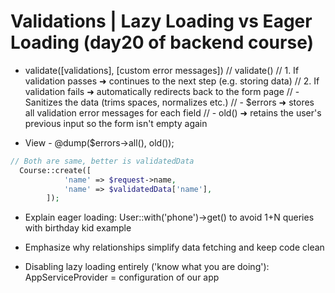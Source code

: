 # Validations | Lazy Loading vs Eager Loading  (day20 of backend course)

-   validate([validations], [custom error messages])
    // validate()
    // 1. If validation passes ➜ continues to the next step (e.g. storing data)
    // 2. If validation fails  ➜ automatically redirects back to the form page
    //    - Sanitizes the data (trims spaces, normalizes etc.)
    //    - $errors  ➜ stores all validation error messages for each field
    //    - old()    ➜ retains the user's previous input so the form isn't empty again


-   View - @dump($errors->all(), old());
```php
// Both are same, better is validatedData
  Course::create([
            'name' => $request->name,
            'name' => $validatedData['name'],
        ]);
```

-   Explain eager loading: User::with('phone')->get() to avoid 1+N queries with birthday kid example
-   Emphasize why relationships simplify data fetching and keep code clean

-   Disabling lazy loading entirely ('know what you are doing'): 
        AppServiceProvider = configuration of our app
